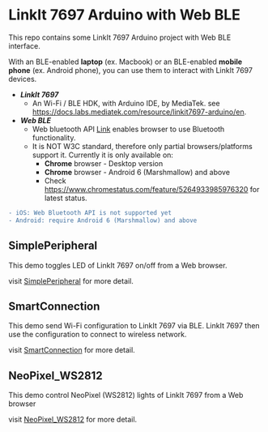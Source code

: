# LinkIt 7697 Arduino with Web BLE

This repo contains some LinkIt 7697 Arduino project with Web BLE interface.

With an BLE-enabled **laptop** (ex. Macbook) or an BLE-enabled **mobile phone** (ex. Android phone), you can use them to interact with LinkIt 7697 devices.

* **_LinkIt 7697_**
  * An Wi-Fi / BLE HDK, with Arduino IDE, by MediaTek. see https://docs.labs.mediatek.com/resource/linkit7697-arduino/en.
* **_Web BLE_**
  * Web bluetooth API [Link](https://developers.google.com/web/updates/2015/07/interact-with-ble-devices-on-the-web) enables browser to use Bluetooth functionality.
  * It is NOT W3C standard, therefore only partial browsers/platforms support it. Currently it is only available on:
    * **Chrome** browser - Desktop version
    * **Chrome** browser - Android 6 (Marshmallow) and above
    * Check https://www.chromestatus.com/feature/5264933985976320 for latest status.

```diff
- iOS: Web Bluetooth API is not supported yet
- Android: require Android 6 (Marshmallow) and above
```

## SimplePeripheral

This demo toggles LED of LinkIt 7697 on/off from a Web browser.

visit [SimplePeripheral](SimplePeripheral) for more detail.

## SmartConnection

This demo send Wi-Fi configuration to LinkIt 7697 via BLE. LinkIt 7697 then use the configuration to connect to wireless network.

visit [SmartConnection](SmartConnection) for more detail.

## NeoPixel_WS2812

This demo control NeoPixel (WS2812) lights of LinkIt 7697 from a Web browser

visit [NeoPixel_WS2812](NeoPixel_WS2812) for more detail.
